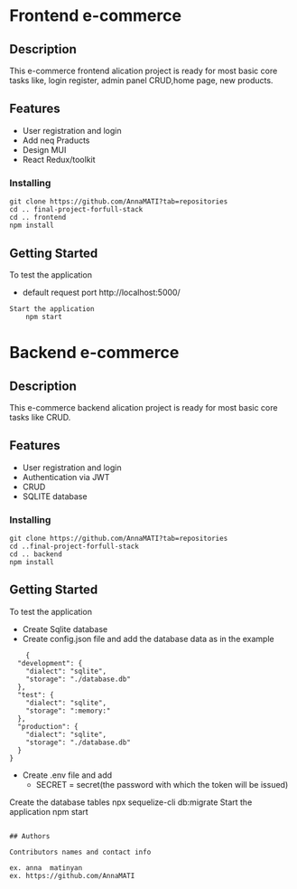 # Frontend e-commerce

## Description

This e-commerce frontend alication project is ready for most basic core tasks like,  login register, admin panel CRUD,home page, new products.

## Features

* User registration and login
* Add neq Praducts
* Design  MUI 
* React Redux/toolkit

### Installing

```
git clone https://github.com/AnnaMATI?tab=repositories
cd .. final-project-forfull-stack
cd .. frontend
npm install
```

## Getting Started

To test the application

* default request port http://localhost:5000/

```
Start the application
    npm start
```

# Backend e-commerce

## Description

This e-commerce backend alication project is ready for most basic core tasks like  CRUD.

## Features

* User registration and login
* Authentication via JWT
* CRUD
* SQLITE database

### Installing

```
git clone https://github.com/AnnaMATI?tab=repositories
cd ..final-project-forfull-stack
cd .. backend 
npm install
```

## Getting Started

To test the application

* Create Sqlite database 
* Create config.json file and add the database data as in the example
```
    {
  "development": {
    "dialect": "sqlite",
    "storage": "./database.db"
  },
  "test": {
    "dialect": "sqlite",
    "storage": ":memory:"
  },
  "production": {
    "dialect": "sqlite",
    "storage": "./database.db"
  }
}
```

* Create .env file and add 
    * SECRET = secret(the password with which the token will be issued)


Create the database tables
    npx sequelize-cli db:migrate
Start the application
    npm start
```

## Authors

Contributors names and contact info

ex. anna  matinyan
ex. https://github.com/AnnaMATI